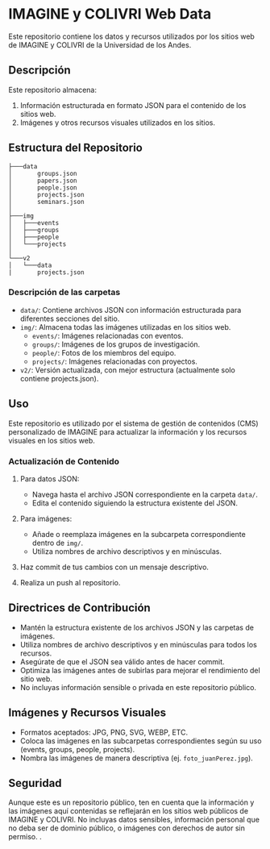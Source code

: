 # IMAGINE y COLIVRI Web Data

Este repositorio contiene los datos y recursos utilizados por los sitios web de IMAGINE y COLIVRI de la Universidad de los Andes.

## Descripción

Este repositorio almacena:
1. Información estructurada en formato JSON para el contenido de los sitios web.
2. Imágenes y otros recursos visuales utilizados en los sitios.

## Estructura del Repositorio
```
├───data
│       groups.json
│       papers.json
│       people.json
│       projects.json
│       seminars.json
│
├───img
│   ├───events
│   ├───groups
│   ├───people
│   └───projects
│
└───v2
│   └───data
|       projects.json
```
### Descripción de las carpetas

- `data/`: Contiene archivos JSON con información estructurada para diferentes secciones del sitio.
- `img/`: Almacena todas las imágenes utilizadas en los sitios web.
  - `events/`: Imágenes relacionadas con eventos.
  - `groups/`: Imágenes de los grupos de investigación.
  - `people/`: Fotos de los miembros del equipo.
  - `projects/`: Imágenes relacionadas con proyectos.
- `v2/`: Versión actualizada, con mejor estructura (actualmente solo contiene projects.json).

## Uso

Este repositorio es utilizado por el sistema de gestión de contenidos (CMS) personalizado de IMAGINE para actualizar la información y los recursos visuales en los sitios web.

### Actualización de Contenido

1. Para datos JSON:
   - Navega hasta el archivo JSON correspondiente en la carpeta `data/`.
   - Edita el contenido siguiendo la estructura existente del JSON.

2. Para imágenes:
   - Añade o reemplaza imágenes en la subcarpeta correspondiente dentro de `img/`.
   - Utiliza nombres de archivo descriptivos y en minúsculas.

3. Haz commit de tus cambios con un mensaje descriptivo.
4. Realiza un push al repositorio.

## Directrices de Contribución

- Mantén la estructura existente de los archivos JSON y las carpetas de imágenes.
- Utiliza nombres de archivo descriptivos y en minúsculas para todos los recursos.
- Asegúrate de que el JSON sea válido antes de hacer commit.
- Optimiza las imágenes antes de subirlas para mejorar el rendimiento del sitio web.
- No incluyas información sensible o privada en este repositorio público.

## Imágenes y Recursos Visuales

- Formatos aceptados: JPG, PNG, SVG, WEBP, ETC.
- Coloca las imágenes en las subcarpetas correspondientes según su uso (events, groups, people, projects).
- Nombra las imágenes de manera descriptiva (ej. `foto_juanPerez.jpg`).

## Seguridad

Aunque este es un repositorio público, ten en cuenta que la información y las imágenes aquí contenidas se reflejarán en los sitios web públicos de IMAGINE y COLIVRI. No incluyas datos sensibles, información personal que no deba ser de dominio público, o imágenes con derechos de autor sin permiso.
.
